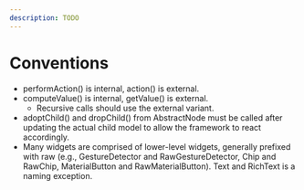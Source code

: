 ```yaml
---
description: TODO
---
```


# Conventions

* performAction\(\) is internal, action\(\) is external.
* computeValue\(\) is internal, getValue\(\) is external.
  * Recursive calls should use the external variant.
* adoptChild\(\) and dropChild\(\) from AbstractNode must be called after updating the actual child model to allow the framework to react accordingly.
* Many widgets are comprised of lower-level widgets, generally prefixed with raw \(e.g., GestureDetector and RawGestureDetector, Chip and RawChip, MaterialButton and RawMaterialButton\). Text and RichText is a naming exception.

